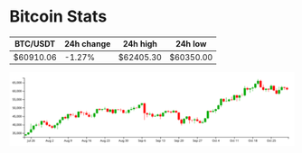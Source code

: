 # Bitcoin Stats

BTC/USDT|24h change|24h high|24h low|
|---|---|---|---|
|$60910.06|-1.27%|$62405.30|$60350.00|

<img src="./chart.svg">
